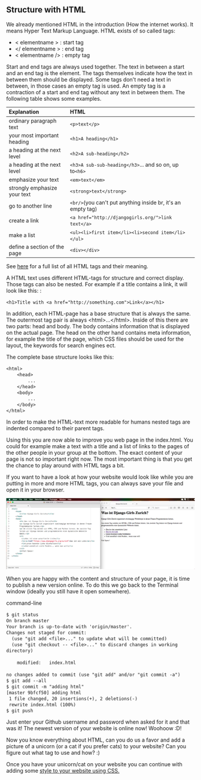 ## Structure with HTML

We already mentioned HTML in the introduction \(How the internet works\). It means Hyper Text Markup Language. HTML exists of so called tags:

* &lt; elementname &gt; : start tag
* &lt;/ elementname &gt; : end tag
* &lt; elementname /&gt; : empty tag

Start and end tags are always used together. The text in between a start and an end tag is the element. The tags themselves indicate how the text in between them should be displayed. Some tags don't need a text in between, in those cases an empty tag is used. An empty tag is a contraction of a start and end tag without any text in between them. The following table shows some examples.

| Explanation | HTML |
| :--- | :--- |
| ordinary paragraph text | `<p>text</p>` |
| your most important heading | `<h1>A heading</h1>` |
| a heading at the next level | `<h2>A sub-heading</h2>` |
| a heading at the next level | `<h3>A sub-sub-heading</h3>`... and so on, up to`<h6>` |
| emphasize your text | `<em>text</em>` |
| strongly emphasize your text | `<strong>text</strong>` |
| go to another line | `<br/>`\(you can't put anything inside br, it's an empty tag\) |
| create a link | `<a href="http://djangogirls.org/">link text</a>` |
| make a list | `<ul><li>first item</li><li>second item</li></ul>` |
| define a section of the page | `<div></div>` |

See [here](https://www.w3schools.com/TAgs/ref_byfunc.asp) for a full list of all HTML tags and their meaning.

A HTML text uses different HTML-tags for structure and correct display. Those tags can also be nested. For example if a title contains a link, it will look like this: :

```
<h1>Title with <a href="http://something.com">Link</a></h1>
```

In addition, each HTML-page has a base structure that is always the same. The outermost tag pair is always &lt;html&gt;...&lt;/html&gt;. Inside of this there are two parts: head and body. The body contains information that is displayed on the actual page. The head on the other hand contains meta information, for example the title of the page, which CSS files should be used for the layout, the keywords for search engines ect.

The complete base structure looks like this:

```
<html>
    <head>
        ...
    </head>
    <body>
        ...
    </body>
</html>
```

In order to make the HTML-text more readable for humans nested tags are indented compared to their parent tags.

Using this you are now able to improve you web page in the index.html. You could for example make a text with a title and a list of links to the pages of the other people in your group at the bottom.  The exact content of your page is not so important right now. The most important thing is that you get the chance to play around with HTML tags a bit.

If you want to have a look at how your website would look like while you are putting in more and more HTML tags, you can always save your file and open it in your browser.

![](/assets/html_example.png)

When you are happy with the content and structure of your page, it is time to publish a new version online. To do this we go back to the Terminal window \(ideally you still have it open somewhere\).

command-line

```
$ git status
On branch master
Your branch is up-to-date with 'origin/master'.
Changes not staged for commit:
  (use "git add <file>..." to update what will be committed)
  (use "git checkout -- <file>..." to discard changes in working directory)

    modified:   index.html

no changes added to commit (use "git add" and/or "git commit -a")
$ git add --all
$ git commit -m "adding html"
[master 9bfcf50] adding html
 1 file changed, 20 insertions(+), 2 deletions(-)
 rewrite index.html (100%)
$ git push
```

Just enter your Github username and password when asked for it and that was it! The newest version of your website is online now! Woohoow :D!

Now you know everything about HTML, can you do us a favor and add a picture of a unicorn (or a cat if you prefer cats) to your website? Can you figure out what tag to use and how? :)

Once you have your unicorn/cat on your website you can continue with adding some [style to your website using CSS.](chapter1/css.md)
